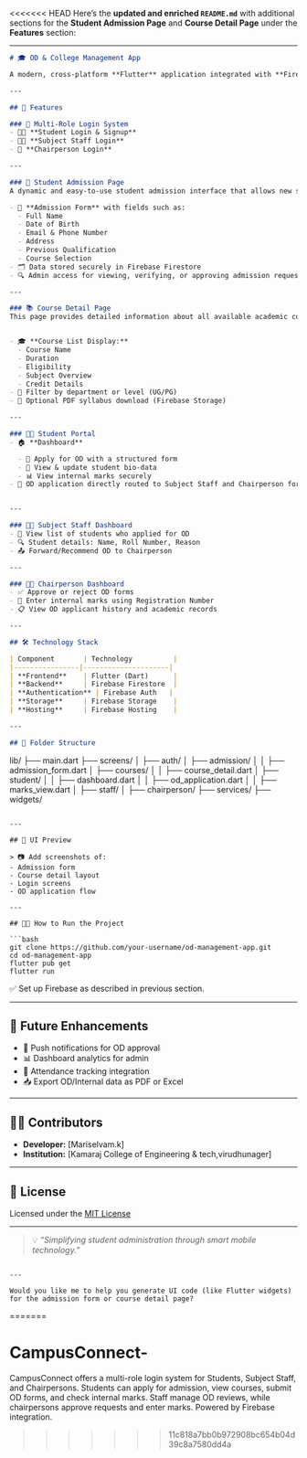 <<<<<<< HEAD
Here’s the **updated and enriched `README.md`** with additional sections for the **Student Admission Page** and **Course Detail Page** under the **Features** section:

---

```markdown
# 🎓 OD & College Management App

A modern, cross-platform **Flutter** application integrated with **Firebase** backend services to streamline **OD (On-Duty) management**, internal mark handling, admission processes, and overall academic administration for educational institutions.

---

## 🚀 Features

### 🔐 Multi-Role Login System
- 👨‍🎓 **Student Login & Signup**
- 👨‍🏫 **Subject Staff Login**
- 👔 **Chairperson Login**

---

### 📝 Student Admission Page
A dynamic and easy-to-use student admission interface that allows new students to register and apply for admission.

- 🧾 **Admission Form** with fields such as:
  - Full Name
  - Date of Birth
  - Email & Phone Number
  - Address
  - Previous Qualification
  - Course Selection
- 🗂️ Data stored securely in Firebase Firestore
- 🔍 Admin access for viewing, verifying, or approving admission requests

---

### 📚 Course Detail Page
This page provides detailed information about all available academic courses.


- 🎓 **Course List Display:**
  - Course Name
  - Duration
  - Eligibility
  - Subject Overview
  - Credit Details
- 🔎 Filter by department or level (UG/PG)
- 📂 Optional PDF syllabus download (Firebase Storage)

---

### 👨‍🎓 Student Portal
- 🏠 **Dashboard**

  - 📄 Apply for OD with a structured form
  - 👤 View & update student bio-data
  - 📊 View internal marks securely
- 📨 OD application directly routed to Subject Staff and Chairperson for approval


---

### 🧑‍🏫 Subject Staff Dashboard
- 👥 View list of students who applied for OD
- 🔍 Student details: Name, Roll Number, Reason
- 📤 Forward/Recommend OD to Chairperson

---

### 🧑‍💼 Chairperson Dashboard
- ✅ Approve or reject OD forms
- 📝 Enter internal marks using Registration Number
- 📋 View OD applicant history and academic records

---

## 🛠️ Technology Stack

| Component       | Technology          |
|----------------|---------------------|
| **Frontend**    | Flutter (Dart)      |
| **Backend**     | Firebase Firestore  |
| **Authentication** | Firebase Auth   |
| **Storage**     | Firebase Storage    |
| **Hosting**     | Firebase Hosting    |

---

## 📁 Folder Structure

```

lib/
├── main.dart
├── screens/
│   ├── auth/
│   ├── admission/
│   │   ├── admission\_form.dart
│   ├── courses/
│   │   ├── course\_detail.dart
│   ├── student/
│   │   ├── dashboard.dart
│   │   ├── od\_application.dart
│   │   ├── marks\_view\.dart
│   ├── staff/
│   ├── chairperson/
├── services/
├── widgets/

````

---

## 📲 UI Preview

> 📷 Add screenshots of:
- Admission form
- Course detail layout
- Login screens
- OD application flow

---

## 🧑‍💻 How to Run the Project

```bash
git clone https://github.com/your-username/od-management-app.git
cd od-management-app
flutter pub get
flutter run
````

✅ Set up Firebase as described in previous section.

---

## 🔮 Future Enhancements

* 🔔 Push notifications for OD approval
* 📊 Dashboard analytics for admin
* 🧾 Attendance tracking integration
* 📥 Export OD/Internal data as PDF or Excel

---

## 🙋‍♂️ Contributors

* **Developer:** \[Mariselvam.k]
* **Institution:** \[Kamaraj College of Engineering & tech,virudhunager]

---

## 📄 License

Licensed under the [MIT License](LICENSE)

---

> 💡 *“Simplifying student administration through smart mobile technology.”*

```

---

Would you like me to help you generate UI code (like Flutter widgets) for the admission form or course detail page?
```
=======
# CampusConnect-
 CampusConnect offers a multi-role login system for Students, Subject Staff, and Chairpersons. Students can apply for admission, view courses, submit OD forms, and check internal marks. Staff manage OD reviews, while chairpersons approve requests and enter marks. Powered by Firebase integration.
>>>>>>> 11c818a7bb0b972908bc654b04d39c8a7580dd4a

